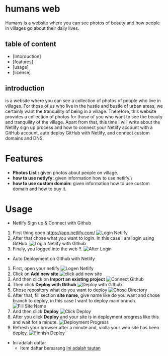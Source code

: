 # humans web

Humans is a website where you can see photos of beauty and how people in villages go about their daily lives.

## table of content

- [Intorduction]
- [features]
- [usage]
- [license]

## introduction

is a website where you can see a collection of photos of people who live in villages. For those of us who live in the hustle and bustle of urban areas, we certainly want the tranquility of being in a village. Therefore, this website provides a collection of photos for those of you who want to see the beauty and tranquility of the village. Apart from that, this time I will write about the Netlify sign up process and how to connect your Netlify account with a GitHub account, auto deploy GitHub with Netlify, and connect custom domains and DNS.

# Features

- **Photos List :** given photos about people on village.
- **how to use netlyfy:** given information how to use netlify.\
- **how to use custom domain:** given information how to use custom domain and how to buy it.

# Usage

- Netlify Sign up & Connect with Github

1. First thing open https://app.netlify.com/
   ![Login Netlify](asset/Screenshot%202024-02-28%20144754.png)
2. After that chose what you want to login. In this case I am login using GitHub.
   ![Login Netlify with Github](asset/Screenshot%202024-02-28%2014475411111.jpg)
3. Finaly, you logged into the web !!.
   ![After Login](asset/Screenshot%202024-02-28%20145222.png)

- Auto Deployment on Github with Netlify
1. First, open your netlify
    ![Logen Netlify](asset/1.png)
2. Click on **Add new site**
    ![click add new site](asset/11.jpg)
3. And then click on **Import an existing project**
    ![Connect Github](asset/2.png)
4. Then click **Deploy with Github**
    ![Deploy with Github](asset/33.jpg)
5. Chose repository what do you want to deploy
    ![Chose Directory](asset/4.png)
5. After that, fill section **site name**, give name like do you want and chose branch to deploy, in this case I want to deploy main branch.
    ![Fill Site Name](asset/5.png)
6. And then click **Deploy**
    ![Click Deploy](asset/66.jpg)
7. After you click **Deploy** and your site is in deployment progress like this and wait for a minute.
    ![Deployment Progress](asset/7.png)
8. Refresh your browser after a minute and, violla your web site has been deploy.
    ![Finnish Deploy](asset/8.png)



- Ini adalah daftar
  - Item daftar bersarang
    [Ini adalah tautan](https://www.example.com)
